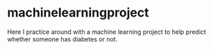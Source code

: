# machinelearningproject
Here I practice around with a machine learning project to help predict whether someone has diabetes or not. 
